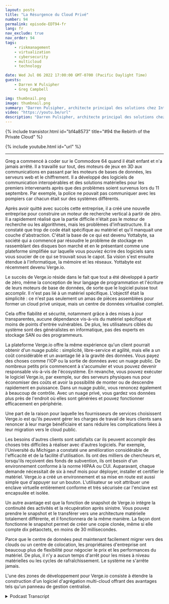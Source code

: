 ```yaml
---
layout: posts
title: "La Résurgence du Cloud Privé"
number: 94
permalink: episode-EDT94-fr
lang: fr
nav_exclude: true
nav_order: 94
tags:
    - riskmanagement
    - virtualization
    - cybersecurity
    - multicloud
    - technology

date: Wed Jul 06 2022 17:00:00 GMT-0700 (Pacific Daylight Time)
guests:
    - Darren W Pulsipher
    - Greg Campbell

img: thumbnail.png
image: thumbnail.png
summary: "Darren Pulsipher, architecte principal des solutions chez Intel, discute des centres de données définis par logiciel de Verge.io qui simplifient l'informatique et rendent le cloud privé facile et efficace avec le directeur technique de Verge.io, Greg Campbell."
video: "https://youtu.be/url"
description: "Darren Pulsipher, architecte principal des solutions chez Intel, discute des centres de données définis par logiciel de Verge.io qui simplifient l'informatique et rendent le cloud privé facile et efficace avec le directeur technique de Verge.io, Greg Campbell."
---
```


<div>
{% include transistor.html id="bf4a8573" title="#94 the Rebirth of the Private Cloud" %}

{% include youtube.html id="url" %}
</div>

---

Greg a commencé à coder sur le Commodore 64 quand il était enfant et n'a jamais arrêté. Il a travaillé sur tout, des moteurs de jeux en 3D aux communications en passant par les moteurs de bases de données, les serveurs web et le chiffrement. Il a développé des logiciels de communication interopérables et des solutions matérielles pour les premiers intervenants après que des problèmes soient survenus lors du 11 septembre. Par exemple, la police ne pouvait pas communiquer avec les pompiers car chacun était sur des systèmes différents.

Après avoir quitté avec succès cette entreprise, il a créé une nouvelle entreprise pour construire un moteur de recherche vertical à partir de zéro. Il a rapidement réalisé que la partie difficile n'était pas le moteur de recherche ou les algorithmes, mais les problèmes d'infrastructure. Il a constaté que trop de code était spécifique au matériel et qu'il manquait une couche d'abstraction. C'était la base de ce qui est devenu Yottabyte, sa société qui a commencé par résoudre le problème de stockage en rassemblant des disques bon marché et en le présentant comme une plateforme simplifiée sur laquelle vous pouviez écrire des logiciels sans vous soucier de ce qui se trouvait sous le capot. Sa vision s'est ensuite étendue à l'informatique, la mémoire et les réseaux. Yottabyte est récemment devenu Verge.io.

Le succès de Verge.io réside dans le fait que tout a été développé à partir de zéro, même la conception de leur langage de programmation et l'écriture de leurs moteurs de base de données, de sorte que le logiciel puisse tout accomplir. Il n'est pas lié à un matériel spécifique. L'objectif était la simplicité : ce n'est pas seulement un amas de pièces assemblées pour former un cloud privé unique, mais un centre de données virtualisé complet.

Cela offre fiabilité et sécurité, notamment grâce à des mises à jour transparentes, aucune dépendance vis-à-vis du matériel spécifique et moins de points d'entrée vulnérables. De plus, les utilisateurs ciblés du système sont des généralistes en informatique, pas des experts en stockage SAN ou des programmeurs.

La plateforme Verge.io offre la même expérience qu'un client pourrait obtenir d'un nuage public : simplicité, libre-service et agilité, mais elle a un coût considérable et un avantage lié à la gravité des données. Vous payez des choses comme l'IOP ou la sortie de données avec un nuage public. De nombreux petits prix commencent à s'accumuler et vous pouvez devenir responsable vis-à-vis de l'écosystème. En revanche, vous pouvez exécuter le logiciel Verge.io, par exemple, sur des serveurs physiques nus pour économiser des coûts et avoir la possibilité de monter ou de descendre rapidement en puissance. Dans un nuage public, vous renoncez également à beaucoup de contrôle. Avec un nuage privé, vous gardez vos données plus près de l'endroit où elles sont générées et pouvez fonctionner efficacement en périphérie.

Une part de la raison pour laquelle les fournisseurs de services choisissent Verge.io est qu'ils peuvent gérer les charges de travail de leurs clients sans renoncer à leur marge bénéficiaire et sans réduire les complications liées à leur migration vers le cloud public.

Les besoins d'autres clients sont satisfaits car ils peuvent accomplir des choses très difficiles à réaliser avec d'autres logiciels. Par exemple, l'Université du Michigan a constaté une amélioration considérable de l'efficacité et de la facilité d'utilisation. Ils ont des milliers de chercheurs et, lorsqu'ils reçoivent des fonds de subvention, ils ont besoin d'un environnement conforme à la norme HIPAA ou CUI. Auparavant, chaque demande nécessitait de six à neuf mois pour déployer, installer et certifier le matériel. Verge.io a créé un environnement et sa mise en route est aussi simple que d'appuyer sur un bouton. L'utilisateur se voit attribuer une enclave virtuelle entièrement conforme et très sécurisée car l'enclave est encapsulée et isolée.

Un autre avantage est que la fonction de snapshot de Verge.io intègre la continuité des activités et la récupération après sinistre. Vous pouvez prendre le snapshot et le transférer vers une architecture matérielle totalement différente, et il fonctionnera de la même manière. La façon dont fonctionne le snapshot permet de créer une copie clonée, même si elle compte dix pétaoctets, en moins de 30 millisecondes.

Parce que le centre de données peut maintenant facilement migrer vers des clouds ou un centre de colocation, les propriétaires d'entreprise ont beaucoup plus de flexibilité pour négocier le prix et les performances du matériel. De plus, il n'y a aucun temps d'arrêt pour les mises à niveau matérielles ou les cycles de rafraîchissement. Le système ne s'arrête jamais.

L'une des zones de développement pour Verge.io consiste à étendre la construction d'un logiciel d'agrégation multi-cloud offrant des avantages tels qu'un panneau de gestion centralisé.



<details>
<summary> Podcast Transcript </summary>

<p></p>

</details>
